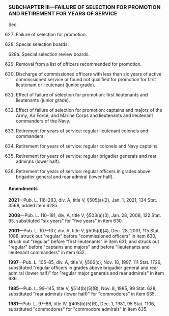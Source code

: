 ### SUBCHAPTER III—FAILURE OF SELECTION FOR PROMOTION AND RETIREMENT FOR YEARS OF SERVICE ###

Sec.

627. Failure of selection for promotion.

628. Special selection boards.

628a. Special selection review boards.

629. Removal from a list of officers recommended for promotion.

630. Discharge of commissioned officers with less than six years of active commissioned service or found not qualified for promotion for first lieutenant or lieutenant (junior grade).

631. Effect of failure of selection for promotion: first lieutenants and lieutenants (junior grade).

632. Effect of failure of selection for promotion: captains and majors of the Army, Air Force, and Marine Corps and lieutenants and lieutenant commanders of the Navy.

633. Retirement for years of service: regular lieutenant colonels and commanders.

634. Retirement for years of service: regular colonels and Navy captains.

635. Retirement for years of service: regular brigadier generals and rear admirals (lower half).

636. Retirement for years of service: regular officers in grades above brigadier general and rear admiral (lower half).

#### Amendments ####

**2021**—Pub. L. 116–283, div. A, title V, §505(a)(2), Jan. 1, 2021, 134 Stat. 3568, added item 628a.

**2008**—Pub. L. 110–181, div. A, title V, §503(a)(3), Jan. 28, 2008, 122 Stat. 95, substituted "six years" for "five years" in item 630.

**2001**—Pub. L. 107–107, div. A, title V, §505(d)(4), Dec. 28, 2001, 115 Stat. 1088, struck out "regular" before "commissioned officers" in item 630, struck out "regular" before "first lieutenants" in item 631, and struck out "regular" before "captains and majors" and before "lieutenants and lieutenant commanders" in item 632.

**1997**—Pub. L. 105–85, div. A, title V, §506(c), Nov. 18, 1997, 111 Stat. 1726, substituted "regular officers in grades above brigadier general and rear admiral (lower half)" for "regular major generals and rear admirals" in item 636.

**1985**—Pub. L. 99–145, title V, §514(b)(5)(B), Nov. 8, 1985, 99 Stat. 628, substituted "rear admirals (lower half)" for "commodores" in item 635.

**1981**—Pub. L. 97–86, title IV, §405(b)(5)(B), Dec. 1, 1981, 95 Stat. 1106, substituted "commodores" for "commodore admirals" in item 635.